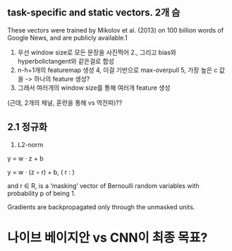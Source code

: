 ## task-specific and static vectors. 2개 슴







These vectors were trained by Mikolov et
al. (2013) on 100 billion words of Google News,
and are publicly available.1

1. 우선 window size로 모든 문장을 사진찍어
2., 그리고 bias와 hyperbolictangent와 같은걸로 합성
3. n-h+1개의 featuremap 생성
4, 이걸 기반으로 max-overpull
5, 가장 높은 c 값을 -> 하나의 feature 생성?
6. 그래서 여러개의 window size를 통해 여러개 feature 생성

(근데, 2개의 채널, 훈련을 통해 vs 역전파)??

## 2.1 정규화

1. L2-norm

y = w · z + b

y = w · (z ◦ r) + b, ( r : )  

and r ∈ R,  is a ‘masking’ vector of Bernoulli random variables with probability p of being 1.

Gradients are backpropagated only through the
unmasked units.





# 나이브 베이지안 vs CNN이 최종 목표?

